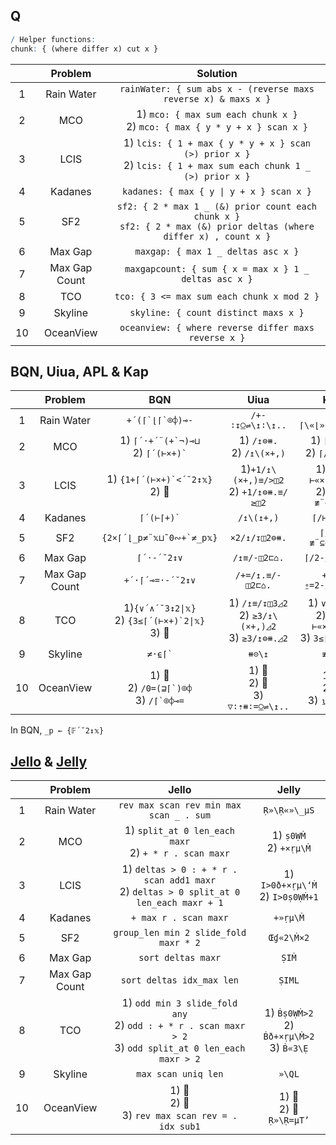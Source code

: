 ## Q

```q
/ Helper functions:
chunk: { (where differ x) cut x }
```

|       |    Problem    |                                                        Solution                                                         |
| :---: | :-----------: | :---------------------------------------------------------------------------------------------------------------------: |
|   1   |  Rain Water   |                             `rainWater: { sum abs x - (reverse maxs reverse x) & maxs x }`                              |
|   2   |      MCO      |                     1) `mco: { max sum each chunk x }` <br> 2) `mco: { max { y * y + x } scan x }`                      |
|   3   |     LCIS      |    1) `lcis: { 1 + max { y * y + x } scan (>) prior x }` <br> 2) `lcis: { 1 + max sum each chunk 1 _ (>) prior x }`     |
|   4   |    Kadanes    |                                        `kadanes: { max { y \| y + x } scan x }`                                         |
|   5   |      SF2      | `sf2: { 2 * max 1 _ (&) prior count each chunk x }` <br> `sf2: { 2 * max (&) prior deltas (where differ x) , count x }` |
|   6   |    Max Gap    |                                           `maxgap: { max 1 _ deltas asc x }`                                            |
|   7   | Max Gap Count |                                  `maxgapcount: { sum { x = max x } 1 _ deltas asc x }`                                  |
|   8   |      TCO      |                                       `tco: { 3 <= max sum each chunk x mod 2 }`                                        |
|   9   |    Skyline    |                                          `skyline: { count distinct maxs x }`                                           |
|  10   |   OceanView   |                                  `oceanview: { where reverse differ maxs reverse x }`                                   |

## BQN, Uiua, APL & Kap

|       |    Problem    |                            BQN                             |                           Uiua                            |                             Kap                             |                         APL                          |
| :---: | :-----------: | :--------------------------------------------------------: | :-------------------------------------------------------: | :---------------------------------------------------------: | :--------------------------------------------------: |
|   1   |  Rain Water   |                    `` +´(⌈`⌊⌈`⌾⌽)⊸- ``                     |                     `/+-∶↧⍜⇌\↥∶\↥..`                      |                      `+/⌈\«⌊»(⌈\⍢⌽)⍛-`                      |                  `⊢+.-⍨⌈\⌊(⌽⌈\∘⌽)`                   |
|   2   |      MCO      |       1) `` ⌈´·+´¨(+`¬)⊸⊔ `` <br> 2) `` ⌈´(⊢×+)` ``        |               1) `/↥⊜⧻.` <br> 2) `/↥\(×+,)`               |               1) `⌈/≢¨⊂⍨` <br> 2) `⌈/⊢«×»+\`                |               1) 🚫 <br> 2) `⌈/(≢¨⊆⍨)`                |
|   3   |     LCIS      |           1) `` {1+⌈´(⊢×+)`<´˘2↕𝕩} `` <br> 2) 🚫            |        1)`+1/↥\(×+,)≡/>◫2` <br> 2) `+1/↥⊜⧻.≡/≥◫2`         |          1) `1+⌈/⊢«×»+\2</` <br> 2) `1+⌈/≢¨⊂⍨2</`           |            1) 🚫 <br> 2) `{1+⌈/≢¨⊆⍨2</⍵}`             |
|   4   |    Kadanes    |                       `` ⌈´(⊢⌈+)` ``                       |                        `/↥\(↥+,)`                         |                         `⌈/⊢«⌈»+\`                          |                          🚫                           |
|   5   |      SF2      |                `` {2×⌈´⌊_p≠¨𝕩⊔˜0∾+`≠_p𝕩} ``                |                       `×2/↥/↧◫2⊜⧻.`                       |                      `⌈/2⌊/≢¨⊆⍨1,2≠/`                       |                `{2×⌈/2⌊/≢¨⍵⊂⍨1,2≠/⍵}`                |
|   6   |    Max Gap    |                        `⌈´·-´˘2↕∨`                         |                       `/↥≡/-◫2⊏⌂.`                        |                        `⌈/2-/(⊂⍒)⍛⌷`                        |                  `{⌈/2-/(⊂⍤⍒⌷⊢)⍵}`                   |
|   7   | Max Gap Count |                      `+´·⌈´⊸=·-´˘2↕∨`                      |                     `/+=/↥.≡/-◫2⊏⌂.`                      |                      `+/⌈/⍛=2-/(⊂⍒)⍛⌷`                      |               `{+/(⌈/=⊢)2-/(⊂⍤⍒⌷⊢)⍵}`                |
|   8   |      TCO      | 1)`{∨´∧´˘3↕2\|𝕩}` <br> 2) `` {3≤⌈´(⊢×+)`2\|𝕩} `` <br> 3) 🚫 | 1) `/↥≡/↧◫3◿2` <br> 2) `≥3/↥\(×+,)◿2` <br> 3) `≥3/↥⊜⧻.◿2` | 1) `∨/3∧/2\|` <br> 2) `3≤⌈/⊢«×»+\2\|` <br> 3) `3≤⌈/≢¨⊂⍨2\|` |  1) `∨/3∧/2\|⊢` <br> 2) 🚫 <br> 3) `{3≤⌈/≢¨⊆⍨2\|⍵}`   |
|   9   |    Skyline    |                        `` ≠·⍷⌈` ``                         |                          `⧻⊝\↥`                           |                           `≢∪⌈\`                            |                      `{≢∪⌈\⍵}`                       |
|  10   |   OceanView   |    1) 🚫 <br> 2) `` /0=(⊒⌈`)⌾⌽ `` <br> 3) `` /⌈`⌾⌽⊸= ``     |           1) 🚫 <br> 2) 🚫 <br> 3) `▽∶⇡⧻∶=⍜⇌\↥..`           |              1) 🚫 <br> 2) 🚫 <br> 3) `⍸⌈\⍢⌽⍛=`               | 1) `{¯1+⍸⌽≠⌈\⌽⍵}` <br> 2) 🚫 <br>  3) `{¯1+⍸⍵=⌽⌈\⌽⍵}` |

In BQN, `_p ← {𝔽´˘2↕𝕩}`

## [Jello](https://github.com/codereport/jello) & [Jelly](https://github.com/DennisMitchell/jellylanguage/)

|       |    Problem    |                                                     Jello                                                      |                       Jelly                       |
| :---: | :-----------: | :------------------------------------------------------------------------------------------------------------: | :-----------------------------------------------: |
|   1   |  Rain Water   |                                    `rev max scan rev min max scan _ . sum`                                     |                   `Ṛ»\Ṛ«»\_µS`                    |
|   2   |      MCO      |                           1) `split_at 0 len_each maxr` <br> 2) `+ * r . scan maxr`                            |            1) `ṣ0ẈṀ` <br> 2) `+×ṛµ\Ṁ`             |
|   3   |     LCIS      |           1) `deltas > 0 : + * r . scan add1 maxr` <br> 2) `deltas > 0 split_at 0 len_each maxr + 1`           |        1) `I>0ð+×ṛµ\‘Ṁ`<br> 2) `I>0ṣ0ẈṀ+1`        |
|   4   |    Kadanes    |                                             `+ max r . scan maxr`                                              |                     `+»ṛµ\Ṁ`                      |
|   5   |      SF2      |                                     `group_len min 2 slide_fold maxr * 2`                                      |                    `Œɠ«2\Ṁ×2`                     |
|   6   |    Max Gap    |                                               `sort deltas maxr`                                               |                       `ṢIṀ`                       |
|   7   | Max Gap Count |                                           `sort deltas idx_max len`                                            |                      `ṢIML`                       |
|   8   |      TCO      | 1) `odd min 3 slide_fold any` <br> 2) `odd : + * r . scan maxr > 2` <br> 3) `odd split_at 0 len_each maxr > 2` | 1) `Ḃṣ0ẈṀ>2` <br> 2) `Ḃð+×ṛµ\Ṁ>2` <br> 3) `Ḃ«3\Ẹ` |
|   9   |    Skyline    |                                              `max scan uniq len`                                               |                      `»\QL`                       |
|  10   |   OceanView   |                             1) 🚫 <br> 2) 🚫 <br> 3) `rev max scan rev = . idx sub1`                             |          1) 🚫 <br> 2) 🚫 <br> `Ṛ»\Ṛ=µT’`           |
